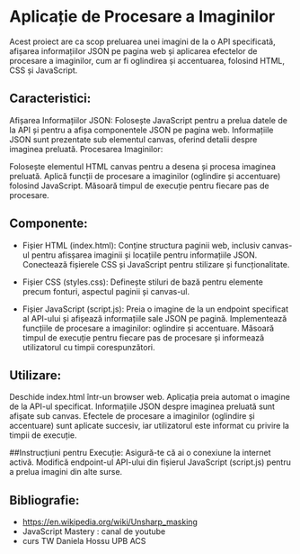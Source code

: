 # Aplicație de Procesare a Imaginilor

Acest proiect are ca scop preluarea unei imagini de la o API specificată, afișarea informațiilor JSON pe pagina web și aplicarea efectelor de procesare a imaginilor, cum ar fi oglindirea și accentuarea, folosind HTML, CSS și JavaScript.

## Caracteristici:

Afișarea Informațiilor JSON:
Folosește JavaScript pentru a prelua datele de la API și pentru a afișa componentele JSON pe pagina web.
Informațiile JSON sunt prezentate sub elementul canvas, oferind detalii despre imaginea preluată.
Procesarea Imaginilor:

Folosește elementul HTML canvas pentru a desena și procesa imaginea preluată.
Aplică funcții de procesare a imaginilor (oglindire și accentuare) folosind JavaScript.
Măsoară timpul de execuție pentru fiecare pas de procesare.

## Componente:

- Fișier HTML (index.html):
Conține structura paginii web, inclusiv canvas-ul pentru afisșarea imaginii și locațiile pentru informațiile JSON.
Conectează fișierele CSS și JavaScript pentru stilizare și funcționalitate.

- Fișier CSS (styles.css):
Definește stiluri de bază pentru elemente precum fonturi, aspectul paginii și canvas-ul.

- Fișier JavaScript (script.js):
Preia o imagine de la un endpoint specificat al API-ului și afișează informațiile sale JSON pe pagină.
Implementează funcțiile de procesare a imaginilor: oglindire și accentuare.
Măsoară timpul de execuție pentru fiecare pas de procesare și informează utilizatorul cu timpii corespunzători.

## Utilizare:
Deschide index.html într-un browser web.
Aplicația preia automat o imagine de la API-ul specificat.
Informațiile JSON despre imaginea preluată sunt afișate sub canvas.
Efectele de procesare a imaginilor (oglindire și accentuare) sunt aplicate succesiv, iar utilizatorul este informat cu privire la timpii de execuție.

##Instrucțiuni pentru Execuție:
Asigură-te că ai o conexiune la internet activă.
Modifică endpoint-ul API-ului din fișierul JavaScript (script.js) pentru a prelua imagini din alte surse.

## Bibliografie:
- https://en.wikipedia.org/wiki/Unsharp_masking
- JavaScript Mastery : canal de youtube
- curs TW Daniela Hossu UPB ACS
